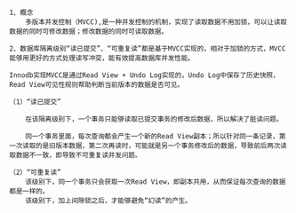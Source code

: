 	
	1、概念
		多版本并发控制（MVCC),是一种并发控制的机制，实现了读取数据不用加锁，可以让读取数据的同时可修改数据；修改数据的同时可读取数据。

	2、数据库隔离级别“读已提交”、“可重复读”都是基于MVCC实现的，相对于加锁的方式，MVCC能够用更好的方式处理读写冲突，能有效提高数据库并发性能。

	Innodb实现MVCC是通过Read View + Undo Log实现的，Undo Log中保存了历史快照，Read View可见性规则帮助判断当前版本的数据是否可见。

	（1）“读已提交”
	
		在该隔离级别下，一个事务只能够读取已提交事务的修改后数据，所以解决了脏读问题。
		
		同一个事务里面，每次查询都会产生一个新的Read View副本；所以针对同一条记录，第一次读取的是旧版本数据，第二次再读时，可能就是另一个事务修改后的数据，导致前后两次读取数据不一致，即导致不可重复读并发问题。

	（2）“可重复读”
		该级别下，同一个事务只会获取一次Read View，即副本共用，从而保证每次查询的数据都是一样的。
		该级别下，加上间隙锁之后，才能够避免“幻读”的产生。
			